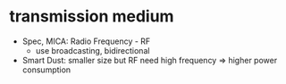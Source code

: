 # transmission medium
- Spec, MICA: Radio Frequency - RF
  - use broadcasting, bidirectional
- Smart Dust: smaller size but RF need high frequency => higher power consumption
